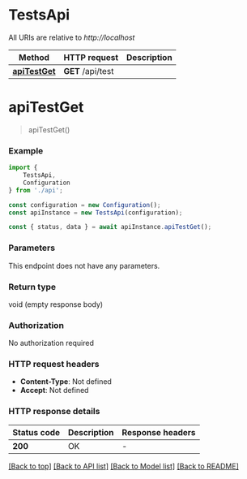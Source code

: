 # TestsApi

All URIs are relative to *http://localhost*

|Method | HTTP request | Description|
|------------- | ------------- | -------------|
|[**apiTestGet**](#apitestget) | **GET** /api/test | |

# **apiTestGet**
> apiTestGet()


### Example

```typescript
import {
    TestsApi,
    Configuration
} from './api';

const configuration = new Configuration();
const apiInstance = new TestsApi(configuration);

const { status, data } = await apiInstance.apiTestGet();
```

### Parameters
This endpoint does not have any parameters.


### Return type

void (empty response body)

### Authorization

No authorization required

### HTTP request headers

 - **Content-Type**: Not defined
 - **Accept**: Not defined


### HTTP response details
| Status code | Description | Response headers |
|-------------|-------------|------------------|
|**200** | OK |  -  |

[[Back to top]](#) [[Back to API list]](../README.md#documentation-for-api-endpoints) [[Back to Model list]](../README.md#documentation-for-models) [[Back to README]](../README.md)

